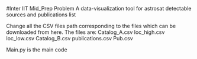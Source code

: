 #Inter IIT Mid_Prep Problem
A data-visualization tool for astrosat detectable sources and publications list

Change all the CSV files path corresponding to the files which can be downloaded from here.
The files are:
Catalog_A.csv
loc_high.csv
loc_low.csv
Catalog_B.csv
publications.csv
Pub.csv

Main.py is the main code
